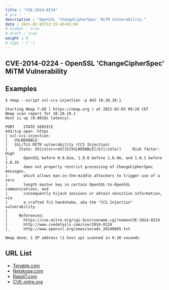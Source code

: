 ```yaml
---
title : "CVE-2014-0224"
# pre : ' '
description : "OpenSSL 'ChangeCipherSpec' MiTM Vulnerability."
date : 2021-02-03T12:35:45+01:00
# hidden : true
# draft : true
weight : 0
# tags : ['']
---
```


## CVE-2014-0224 - OpenSSL 'ChangeCipherSpec' MiTM Vulnerability

## Examples

```plain
$ nmap --script ssl-ccs-injection -p 443 10.10.10.1

Starting Nmap 7.60 ( https://nmap.org ) at 2021-02-03 09:20 CET
Nmap scan report for 10.10.10.1
Host is up (0.0018s latency).

PORT    STATE SERVICE
443/tcp open  https
| ssl-ccs-injection: 
|   VULNERABLE:
|   SSL/TLS MITM vulnerability (CCS Injection)
|     State: VU[color=red][b]VULNERABLE[/b][/color]     Risk factor: High
|       OpenSSL before 0.9.8za, 1.0.0 before 1.0.0m, and 1.0.1 before 1.0.1h
|       does not properly restrict processing of ChangeCipherSpec messages,
|       which allows man-in-the-middle attackers to trigger use of a zero
|       length master key in certain OpenSSL-to-OpenSSL communications, and
|       consequently hijack sessions or obtain sensitive information, via
|       a crafted TLS handshake, aka the "CCS Injection" vulnerability.
|           
|     References:
|       https://cve.mitre.org/cgi-bin/cvename.cgi?name=CVE-2014-0224
|       http://www.cvedetails.com/cve/2014-0224
|_      http://www.openssl.org/news/secadv_20140605.txt

Nmap done: 1 IP address (1 host up) scanned in 0.30 seconds
```

## URL List

* [Tenable.com](https://www.tenable.com/plugins/nessus/74326)
* [Netskope.com](https://www.netskope.com/blog/openssl-changecipherspec-injection-vulnerability)
* [Rapid7.com](https://www.rapid7.com/db/modules/auxiliary/scanner/ssl/openssl_ccs/)
* [CVE-mitre.org](https://cve.mitre.org/cgi-bin/cvename.cgi?name=CVE-2014-0224)
